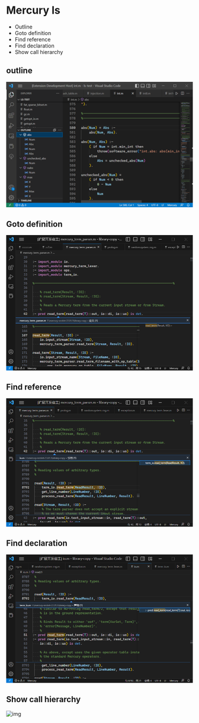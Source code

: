 # Mercury ls
* Outline
* Goto definition
* Find reference
* Find declaration
* Show call hierarchy
  
## outline
![img](./gifs/mercury-outline.png)
## Goto definition
![img](./gifs/goto-definition.png)
## Find reference
![img](./gifs/find-reference.png)
## Find declaration
![img](./gifs/find-declaration.png)
## Show call hierarchy
![img](./gifs/callheirarchy.png)




